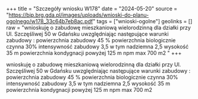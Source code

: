 +++
title = "Szczegóły wniosku W178"
date = "2024-05-20"
source = "https://bip.brg.gda.pl/images/uploads/wnioski-do-planu-ogolnego/w178_33c64b7eb8ac.pdf"
tags = ["wnioski-ogolne"]
geolinks = []
raw = "wnioskuję o zabudowę mieszkaniową wielorodzinną dla działki przy Ul. Szczęśliwej 50 w Gdańsku uwzględniając następujące warunki zabudowy : powierzchnia zabudowy 45 % powierzchnia biologicznie czynna 30% intensywność zabudowy 3,5 w tym nadziemna 2,5 wysokość 35 m powierzchnia kondygnacji powyżej 125 m npm max 700 m2 "
+++

wnioskuję o zabudowę mieszkaniową wielorodzinną dla działki przy Ul. Szczęśliwej 50 w Gdańsku
uwzględniając
następujące warunki zabudowy :
powierzchnia zabudowy 45 %
powierzchnia biologicznie czynna 30%
intensywność zabudowy 3,5 w tym nadziemna 2,5
wysokość 35 m
powierzchnia kondygnacji powyżej 125 m npm max 700 m2



